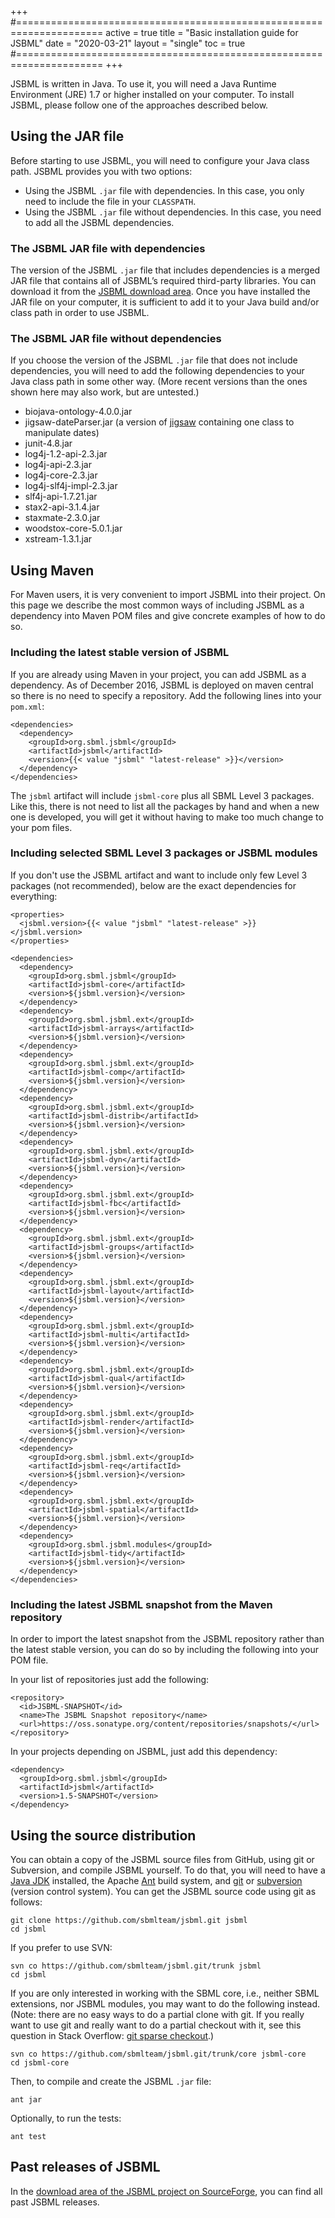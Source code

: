 +++
#=====================================================================
active = true
title = "Basic installation guide for JSBML"
date = "2020-03-21"
layout = "single"
toc = true
#=====================================================================
+++

JSBML is written in Java.  To use it, you will need a Java Runtime Environment (JRE) 1.7 or higher installed on your computer.  To install JSBML, please follow one of the approaches described below.


## Using the JAR file

Before starting to use JSBML, you will need to configure your Java class path. JSBML provides you with two options:
* Using the JSBML `.jar` file with dependencies. In this case, you only need to include the file in your `CLASSPATH`.
* Using the JSBML `.jar` file without dependencies. In this case, you need to add all the JSBML dependencies.


### The JSBML JAR file with dependencies

The version of the JSBML `.jar` file that includes dependencies is a merged JAR file that contains all of JSBML’s required third-party libraries. You can download it from the [JSBML download area](https://github.com/sbmlteam/jsbml). Once you have installed the JAR file on your computer, it is sufficient to add it to your Java build and/or class path in order to use JSBML.


### The JSBML JAR file without dependencies

If you choose the version of the JSBML `.jar` file that does not include dependencies, you will need to add the following dependencies to your Java class path in some other way.  (More recent versions than the ones shown here may also work, but are untested.)

* biojava-ontology-4.0.0.jar
* jigsaw-dateParser.jar (a version of [jigsaw](http://jigsaw.w3.org) containing one class to manipulate dates)
* junit-4.8.jar
* log4j-1.2-api-2.3.jar 
* log4j-api-2.3.jar
* log4j-core-2.3.jar
* log4j-slf4j-impl-2.3.jar
* slf4j-api-1.7.21.jar
* stax2-api-3.1.4.jar
* staxmate-2.3.0.jar
* woodstox-core-5.0.1.jar
* xstream-1.3.1.jar


## Using Maven

For Maven users, it is very convenient to import JSBML into their project. On this page we describe the most common ways of including JSBML as a dependency into Maven POM files and give concrete examples of how to do so.

### Including the latest stable version of JSBML

If you are already using Maven in your project, you can add JSBML as a dependency. As of December 2016, JSBML is deployed on maven central so there is no need to specify a repository. Add the following lines into your `pom.xml`:

    <dependencies>
      <dependency>
        <groupId>org.sbml.jsbml</groupId>
        <artifactId>jsbml</artifactId>
        <version>{{< value "jsbml" "latest-release" >}}</version>
      </dependency>
    </dependencies>

The `jsbml` artifact will include `jsbml-core` plus all SBML Level&nbsp;3 packages. Like this, there is not need to list all the packages by hand and when a new one is developed, you will get it without having to make too much change to your pom files.

### Including selected SBML Level 3 packages or JSBML modules

If you don't use the JSBML artifact and want to include only few Level&nbsp;3 packages (not recommended), below are the exact dependencies for everything:

    <properties>
      <jsbml.version>{{< value "jsbml" "latest-release" >}}</jsbml.version>
    </properties>
  
    <dependencies>
      <dependency>
        <groupId>org.sbml.jsbml</groupId>
        <artifactId>jsbml-core</artifactId>
        <version>${jsbml.version}</version>
      </dependency>
      <dependency>
        <groupId>org.sbml.jsbml.ext</groupId>
        <artifactId>jsbml-arrays</artifactId>
        <version>${jsbml.version}</version>
      </dependency>
      <dependency>
        <groupId>org.sbml.jsbml.ext</groupId>
        <artifactId>jsbml-comp</artifactId>
        <version>${jsbml.version}</version>
      </dependency>
      <dependency>
        <groupId>org.sbml.jsbml.ext</groupId>
        <artifactId>jsbml-distrib</artifactId>
        <version>${jsbml.version}</version>
      </dependency>
      <dependency>
        <groupId>org.sbml.jsbml.ext</groupId>
        <artifactId>jsbml-dyn</artifactId>
        <version>${jsbml.version}</version>
      </dependency>
      <dependency>
        <groupId>org.sbml.jsbml.ext</groupId>
        <artifactId>jsbml-fbc</artifactId>
        <version>${jsbml.version}</version>
      </dependency>
      <dependency>
        <groupId>org.sbml.jsbml.ext</groupId>
        <artifactId>jsbml-groups</artifactId>
        <version>${jsbml.version}</version>
      </dependency>
      <dependency>
        <groupId>org.sbml.jsbml.ext</groupId>
        <artifactId>jsbml-layout</artifactId>
        <version>${jsbml.version}</version>
      </dependency>
      <dependency>
        <groupId>org.sbml.jsbml.ext</groupId>
        <artifactId>jsbml-multi</artifactId>
        <version>${jsbml.version}</version>
      </dependency>
      <dependency>
        <groupId>org.sbml.jsbml.ext</groupId>
        <artifactId>jsbml-qual</artifactId>
        <version>${jsbml.version}</version>
      </dependency>
      <dependency>
        <groupId>org.sbml.jsbml.ext</groupId>
        <artifactId>jsbml-render</artifactId>
        <version>${jsbml.version}</version>
      </dependency>
      <dependency>
        <groupId>org.sbml.jsbml.ext</groupId>
        <artifactId>jsbml-req</artifactId>
        <version>${jsbml.version}</version>
      </dependency>
      <dependency>
        <groupId>org.sbml.jsbml.ext</groupId>
        <artifactId>jsbml-spatial</artifactId>
        <version>${jsbml.version}</version>
      </dependency>
      <dependency>
        <groupId>org.sbml.jsbml.modules</groupId>
        <artifactId>jsbml-tidy</artifactId>
        <version>${jsbml.version}</version>
      </dependency>
    </dependencies> 
  
### Including the latest JSBML snapshot from the Maven repository

In order to import the latest snapshot from the JSBML repository rather than the latest stable version, you can do so by including the following into your POM file.

In your list of repositories just add the following:

    <repository>
      <id>JSBML-SNAPSHOT</id>
      <name>The JSBML Snapshot repository</name>
      <url>https://oss.sonatype.org/content/repositories/snapshots/</url>
    </repository>
    
In your projects depending on JSBML, just add this dependency:

    <dependency> 
      <groupId>org.sbml.jsbml</groupId> 
      <artifactId>jsbml</artifactId> 
      <version>1.5-SNAPSHOT</version> 
    </dependency>

## Using the source distribution

You can obtain a copy of the JSBML source files from GitHub, using git or Subversion, and compile JSBML yourself.  To do that, you will need to have a [Java JDK](http://www.oracle.com/technetwork/java/javase/downloads/index.html) installed, the Apache [Ant](http://ant.apache.org/) build system, and [git](https://git-scm.com) or [subversion](http://subversion.apache.org/) (version control system).  You can get the JSBML source code using git as follows:

    git clone https://github.com/sbmlteam/jsbml.git jsbml
    cd jsbml

If you prefer to use SVN:

    svn co https://github.com/sbmlteam/jsbml.git/trunk jsbml
    cd jsbml

If you are only interested in working with the SBML core, i.e., neither SBML extensions, nor JSBML modules, you may want to do the following instead.  (Note: there are no easy ways to do a partial clone with git.  If you really want to use git and really want to do a partial checkout with it, see this question in Stack Overflow: [git sparse checkout](http://stackoverflow.com/a/13738951/278405).)

    svn co https://github.com/sbmlteam/jsbml.git/trunk/core jsbml-core
    cd jsbml-core

Then, to compile and create the JSBML `.jar` file:

    ant jar

Optionally, to run the tests:

    ant test


## Past releases of JSBML

In the [download area of the JSBML project on SourceForge](https://sourceforge.net/projects/jsbml/files/jsbml), you can find all past JSBML releases.
